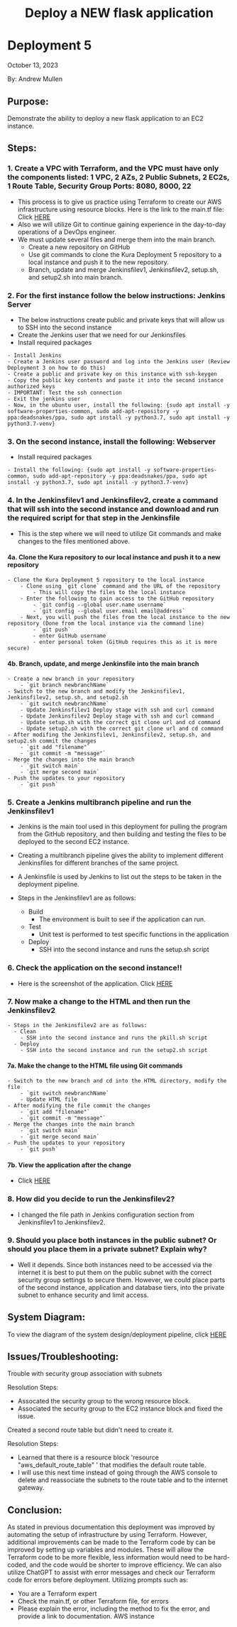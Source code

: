 <h1 align="center">Deploy a NEW flask application<h1> 


# Deployment 5
October 13, 2023

By: Andrew Mullen

## Purpose:

Demonstrate the ability to deploy a new flask application to an EC2 instance.

## Steps:

### 1. Create a VPC with Terraform, and the VPC must have only the components listed: 1 VPC, 2 AZs, 2 Public Subnets, 2 EC2s, 1 Route Table, Security Group Ports: 8080, 8000, 22
   - This process is to give us practice using Terraform to create our AWS infrastructure using resource blocks.  Here is the link to the main.tf file: Click [HERE](https://github.com/andmulLABS01/Deployment_5AM/blob/main/Deployment_5.drawio.png)
   - Also we will utilize Git to continue gaining experience in the day-to-day operations of a DevOps engineer.
   - We must update several files and merge them into the main branch.
	  - Create a new repository on GitHub
	  - Use git commands to clone the Kura Deployment 5 repository to a local instance and push it to the new repository.
	  - Branch, update and merge Jenkinsfilev1, Jenkinsfilev2, setup.sh, and setup2.sh into main branch.

### 2. For the first instance follow the below instructions: Jenkins Server
   - The below instructions create public and private keys that will allow us to SSH into the second instance
   - Create the Jenkins user that we need for our Jenkinsfiles
   - Install required packages

```
- Install Jenkins
- Create a Jenkins user password and log into the Jenkins user (Review Deployment 3 on how to do this)
- Create a public and private key on this instance with ssh-keygen
- Copy the public key contents and paste it into the second instance authorized_keys
- IMPORTANT: Test the ssh connection
- Exit the jenkins user
- Now, in the ubuntu user, install the following: {sudo apt install -y software-properties-common, sudo add-apt-repository -y ppa:deadsnakes/ppa, sudo apt install -y python3.7, sudo apt install -y python3.7-venv}
```

###	3. On the second instance, install the following: Webserver
   - Install required packages

```
- Install the following: {sudo apt install -y software-properties-common, sudo add-apt-repository -y ppa:deadsnakes/ppa, sudo apt install -y python3.7, sudo apt install -y python3.7-venv}
```

### 4. In the Jenkinsfilev1 and Jenkinsfilev2, create a command that will ssh into the second instance and download and run the required script for that step in the Jenkinsfile
- This is the step where we will need to utilize Git commands and make changes to the files mentioned above. 
		  
#### 4a. Clone the Kura repository to our local instance and push it to a new repository
	- Clone the Kura Deployment 5 repository to the local instance
		- Clone using `git clone` command and the URL of the repository
			- This will copy the files to the local instance 
		- Enter the following to gain access to the GitHub repository
			- `git config --global user.name username`
			- `git config --global user.email email@address`
		- Next, you will push the files from the local instance to the new repository (Done from the local instance via the command line)
			- `git push`
			- enter GitHub username
			- enter personal token (GitHub requires this as it is more secure)
			
#### 4b. Branch, update, and merge Jenkinsfile into the main branch
	- Create a new branch in your repository
		- `git branch newbranchName`
	- Switch to the new branch and modify the Jenkinsfilev1, Jenkinsfilev2, setup.sh, and setup2.sh
		- `git switch newbranchName`
		- Update Jenkinsfilev1 Deploy stage with ssh and curl command
		- Update Jenkinsfilev2 Deploy stage with ssh and curl command
		- Update setup.sh with the correct git clone url and cd command
		- Update setup2.sh with the correct git clone url and cd command
	- After modifing the Jenkinsfilev1, Jenkinsfilev2, setup.sh, and setup2.sh commit the changes
		- `git add "filename"`
		- `git commit -m "message"`
	- Merge the changes into the main branch
		- `git switch main`
		- `git merge second main`
	- Push the updates to your repository
		- `git push`
		
### 5. Create a Jenkins multibranch pipeline and run the Jenkinsfilev1
- Jenkins is the main tool used in this deployment for pulling the program from the GitHub repository, and then building and testing the files to be deployed to the second EC2 instance.
- Creating a multibranch pipeline gives the ability to implement different Jenkinsfiles for different branches of the same project.
- A Jenkinsfile is used by Jenkins to list out the steps to be taken in the deployment pipeline.

- Steps in the Jenkinsfilev1 are as follows:
  - Build
    - The environment is built to see if the application can run.
  - Test
    - Unit test is performed to test specific functions in the application
  - Deploy
    - SSH into the second instance and runs the setup.sh script 	


### 6. Check the application on the second instance!!
- Here is the screenshot of the application. Click [HERE](https://github.com/andmulLABS01/Deployment_5AM/blob/main/Deployment_5a.PNG)
	
### 7. Now make a change to the HTML and then run the Jenkinsfilev2	
	- Steps in the Jenkinsfilev2 are as follows:
	  - Clean
		- SSH into the second instance and runs the pkill.sh script
	  - Deploy
		- SSH into the second instance and run the setup2.sh script 
		
#### 7a. Make the change to the HTML file using Git commands
	- Switch to the new branch and cd into the HTML directory, modify the file
		- `git switch newbranchName`
		- Update HTML file
	- After modifying the file commit the changes
		- `git add "filename"`
		- `git commit -m "message"`
	- Merge the changes into the main branch
		- `git switch main`
		- `git merge second main`
	- Push the updates to your repository
		- `git push`
#### 7b. View the application after the change
- Click [HERE](https://github.com/andmulLABS01/Deployment_5AM/blob/main/Deployment_5a.PNG)

### 8. How did you decide to run the Jenkinsfilev2? 

- I changed the file path in Jenkins configuration section from Jenkinsfilev1 to Jenkinsfilev2.

### 9. Should you place both instances in the public subnet? Or should you place them in a private subnet? Explain why?

- Well it depends.  Since both instances need to be accessed via the internet it is best to put them on the public subnet with the correct security group settings to secure them. 
However, we could place parts of the second instance, application and database tiers, into the private subnet to enhance security and limit access.


## System Diagram:

To view the diagram of the system design/deployment pipeline, click [HERE](https://github.com/andmulLABS01/Deployment_5AM/blob/main/Deployment_5.drawio.png)

## Issues/Troubleshooting:

Trouble with security group association with subnets

Resolution Steps:
- Assocated the security group to the wrong resource block.
- Associated the security group to the EC2 instance block and fixed the issue.


Created a second route table but didn't need to create it.

Resolution Steps:
- Learned that there is a resource block 'resource "aws_default_route_table" ' that modifies the default route table.
- I will use this next time instead of going through the AWS console to delete and reassociate the subnets to the route table and to the internet gateway.



## Conclusion:

As stated in previous documentation this deployment was improved by automating the setup of infrastructure by using Terraform.  However, additional improvements can be made to the Terraform code by can be improved by setting up variables and modules.  These will allow the Terraform code to be more flexible, less information would need to be hard-coded, and the code would be shorter to improve efficiency.  We can also utilize ChatGPT to assist with error messages and check our Terraform code for errors before deployment. Utilizing prompts such as:
- You are a Terraform expert
- Check the main.tf, or other Terraform file, for errors
- Please explain the error, including the method to fix the error, and provide a link to documentation. AWS instance
